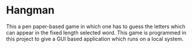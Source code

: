 # Hangman
This a pen paper-based game in which one has to guess the letters which can appear in the fixed length selected word. This game is programmed in this project to give a GUI based application which runs on a local system.
